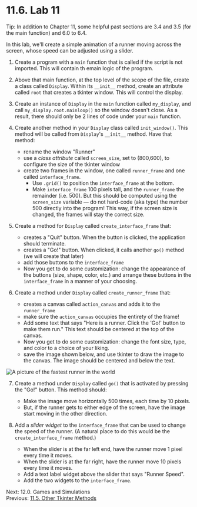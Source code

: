 # 11.6. Lab 11

Tip: In addition to Chapter 11, some helpful past sections are 3.4 and 3.5 (for the main function)
and 6.0 to 6.4.

In this lab, we'll create a simple animation of a runner moving across the screen, whose speed can be adjusted using a
slider.

1. Create a program with a `main` function that is called if the script is not imported. This will contain th emain
   logic of the program.
2. Above that main function, at the top level of the scope of the file, create a class called `Display`. Within its
   `__init__` method, create an attribute called `root` that creates a tkinter window. This will control the display.
3. Create an instance of `Display` in the `main` function called `my_display`, and call `my_display.root.mainloop()` so
   the window doesn't close. As a result, there should only be 2 lines of code under your `main` function.

4. Create another method in your `Display` class called `init_window()`. This method will be called from `Display`'s
   `__init__` method. Have that method:

   - rename the window "Runner"
   - use a _class attribute_ called `screen_size`, set to (800,600), to configure the size of the tkinter window
   - create two frames in the window, one called `runner_frame` and one called `interface_frame`.
     - Use `.grid()` to position the `interface_frame` at the bottom.
     - Make `interface_frame` 100 pixels tall, and the `runner_frame` the remainder (i.e. 500). But this should be
       computed using the `screen_size` variable — do not hard-code (aka type) the number 500 directly into the program!
       This way, if the screen size is changed, the frames will stay the correct size.

5. Create a method for `Display` called `create_interface_frame` that:

   - creates a "Quit" button. When the button is clicked, the application should terminate.
   - creates a "Go!" button. When clicked, it calls another `go()` method (we will create that later)
   - add those buttons to the `interface_frame`
   - Now you get to do some customization: change the appearance of the buttons (size, shape, color, etc.) and arrange
     these buttons in the `interface_frame` in a manner of your choosing.

6. Create a method under `Display` called `create_runner_frame` that:

   - creates a canvas called `action_canvas` and adds it to the `runner_frame`
   - make sure the `action_canvas` occupies the entirety of the frame!
   - Add some text that says "Here is a runner. Click the 'Go!' button to make them run." This text should be centered
     at the top of the canvas.
   - Now you get to do some customization: change the font size, type, and color to a choice of your liking.
   - save the image shown below, and use tkinter to draw the image to the canvas. The image should be centered and below
     the text.

![A picture of the fastest runner in the world](../images/runner.gif)

7. Create a method under `Display` called `go()` that is activated by pressing the "Go!" button. This method should:

   - Make the image move horizontally 500 times, each time by 10 pixels.
   - But, if the runner gets to either edge of the screen, have the image start moving in the other direction.

8. Add a _slider widget_ to the `interface_frame` that can be used to change the speed of the runner. (A natural place
   to do this would be the `create_interface_frame` method.)

   - When the slider is at the far left end, have the runner move 1 pixel every time it moves.
   - When the slider is at the far right, have the runner move 10 pixels every time it moves.
   - Add a text label widget above the slider that says "Runner Speed".
   - Add the two widgets to the `interface_frame`.

Next: 12.0. Games and Simulations<br>
Previous: [11.5. Other Tkinter Methods](11.5.%20Other%20Tkinter%20Methods.md)
